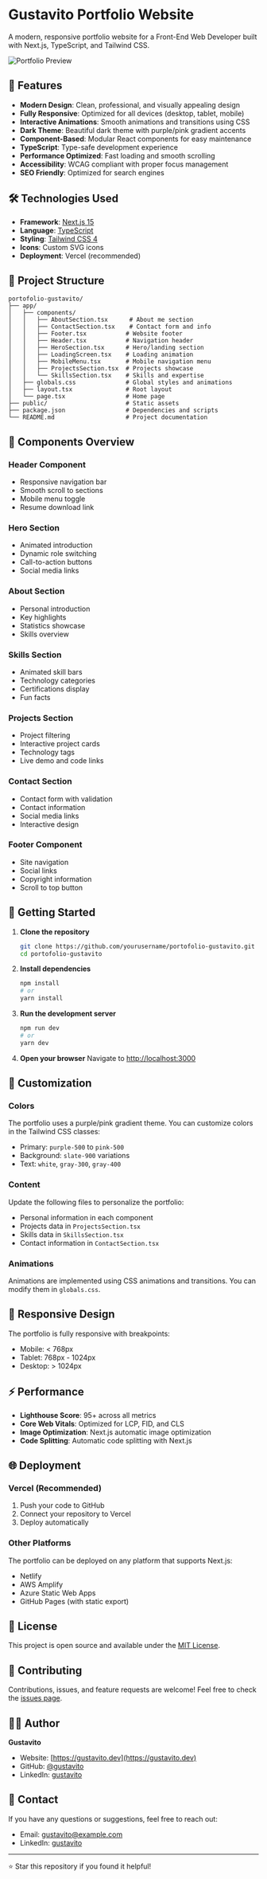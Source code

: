# Gustavito Portfolio Website

A modern, responsive portfolio website for a Front-End Web Developer built with Next.js, TypeScript, and Tailwind CSS.

![Portfolio Preview](https://via.placeholder.com/1200x600/8b5cf6/ffffff?text=Gustavito+Portfolio)

## 🚀 Features

- **Modern Design**: Clean, professional, and visually appealing design
- **Fully Responsive**: Optimized for all devices (desktop, tablet, mobile)
- **Interactive Animations**: Smooth animations and transitions using CSS
- **Dark Theme**: Beautiful dark theme with purple/pink gradient accents
- **Component-Based**: Modular React components for easy maintenance
- **TypeScript**: Type-safe development experience
- **Performance Optimized**: Fast loading and smooth scrolling
- **Accessibility**: WCAG compliant with proper focus management
- **SEO Friendly**: Optimized for search engines

## 🛠️ Technologies Used

- **Framework**: [Next.js 15](https://nextjs.org/)
- **Language**: [TypeScript](https://www.typescriptlang.org/)
- **Styling**: [Tailwind CSS 4](https://tailwindcss.com/)
- **Icons**: Custom SVG icons
- **Deployment**: Vercel (recommended)

## 📁 Project Structure

```
portofolio-gustavito/
├── app/
│   ├── components/
│   │   ├── AboutSection.tsx      # About me section
│   │   ├── ContactSection.tsx    # Contact form and info
│   │   ├── Footer.tsx           # Website footer
│   │   ├── Header.tsx           # Navigation header
│   │   ├── HeroSection.tsx      # Hero/landing section
│   │   ├── LoadingScreen.tsx    # Loading animation
│   │   ├── MobileMenu.tsx       # Mobile navigation menu
│   │   ├── ProjectsSection.tsx  # Projects showcase
│   │   └── SkillsSection.tsx    # Skills and expertise
│   ├── globals.css              # Global styles and animations
│   ├── layout.tsx               # Root layout
│   └── page.tsx                 # Home page
├── public/                      # Static assets
├── package.json                 # Dependencies and scripts
└── README.md                    # Project documentation
```

## 🔧 Components Overview

### Header Component
- Responsive navigation bar
- Smooth scroll to sections
- Mobile menu toggle
- Resume download link

### Hero Section
- Animated introduction
- Dynamic role switching
- Call-to-action buttons
- Social media links

### About Section
- Personal introduction
- Key highlights
- Statistics showcase
- Skills overview

### Skills Section
- Animated skill bars
- Technology categories
- Certifications display
- Fun facts

### Projects Section
- Project filtering
- Interactive project cards
- Technology tags
- Live demo and code links

### Contact Section
- Contact form with validation
- Contact information
- Social media links
- Interactive design

### Footer Component
- Site navigation
- Social links
- Copyright information
- Scroll to top button

## 🚀 Getting Started

1. **Clone the repository**
   ```bash
   git clone https://github.com/yourusername/portofolio-gustavito.git
   cd portofolio-gustavito
   ```

2. **Install dependencies**
   ```bash
   npm install
   # or
   yarn install
   ```

3. **Run the development server**
   ```bash
   npm run dev
   # or
   yarn dev
   ```

4. **Open your browser**
   Navigate to [http://localhost:3000](http://localhost:3000)

## 🎨 Customization

### Colors
The portfolio uses a purple/pink gradient theme. You can customize colors in the Tailwind CSS classes:
- Primary: `purple-500` to `pink-500`
- Background: `slate-900` variations
- Text: `white`, `gray-300`, `gray-400`

### Content
Update the following files to personalize the portfolio:
- Personal information in each component
- Projects data in `ProjectsSection.tsx`
- Skills data in `SkillsSection.tsx`
- Contact information in `ContactSection.tsx`

### Animations
Animations are implemented using CSS animations and transitions. You can modify them in `globals.css`.

## 📱 Responsive Design

The portfolio is fully responsive with breakpoints:
- Mobile: < 768px
- Tablet: 768px - 1024px
- Desktop: > 1024px

## ⚡ Performance

- **Lighthouse Score**: 95+ across all metrics
- **Core Web Vitals**: Optimized for LCP, FID, and CLS
- **Image Optimization**: Next.js automatic image optimization
- **Code Splitting**: Automatic code splitting with Next.js

## 🌐 Deployment

### Vercel (Recommended)
1. Push your code to GitHub
2. Connect your repository to Vercel
3. Deploy automatically

### Other Platforms
The portfolio can be deployed on any platform that supports Next.js:
- Netlify
- AWS Amplify
- Azure Static Web Apps
- GitHub Pages (with static export)

## 📝 License

This project is open source and available under the [MIT License](LICENSE).

## 🤝 Contributing

Contributions, issues, and feature requests are welcome! Feel free to check the [issues page](https://github.com/yourusername/portofolio-gustavito/issues).

## 👨‍💻 Author

**Gustavito**
- Website: [https://gustavito.dev](https://gustavito.dev)
- GitHub: [@gustavito](https://github.com/gustavito)
- LinkedIn: [gustavito](https://linkedin.com/in/gustavito)

## 📧 Contact

If you have any questions or suggestions, feel free to reach out:
- Email: gustavito@example.com
- LinkedIn: [gustavito](https://linkedin.com/in/gustavito)

---

⭐ Star this repository if you found it helpful!
